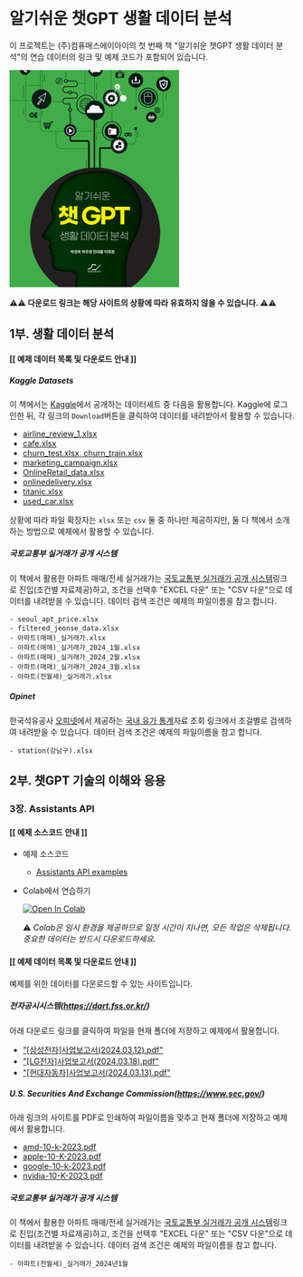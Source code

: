 알기쉬운 챗GPT 생활 데이터 분석
===============================

이 프로젝트는 (주)컴퓨매스에이아이의 첫 번째 책 "알기쉬운 챗GPT 생활 데이터 분석"의 연습 데이터의 링크 및 예제 코드가 포함되어 있습니다.

<a href="https://ebook-product.kyobobook.co.kr/dig/epd/ebook/E000007550831" target="_blank"><img src="images/book_cover.png"></a>

**⚠️⚠️ 다운로드 링크는 해당 사이트의 상황에 따라 유효하지 않을 수 있습니다. ⚠️⚠️**

## 1부. 생활 데이터 분석

#### [[ 예제 데이터 목록 및 다운로드 안내 ]]

##### Kaggle Datasets

이 책에서는 [Kaggle](www.kaggle.com)에서 공개하는 데이터세트 중 다음을 활용합니다. Kaggle에 로그인한 뒤, 각 링크의 `Download`버튼을 클릭하여 데이터를 내려받아서 활용할 수 있습니다.

- [airline_review_1.xlsx](https://www.kaggle.com/datasets/juhibhojani/airline-reviews)
- [cafe.xlsx](https://www.kaggle.com/datasets/mahirahmzh/starbucks-customer-retention-malaysia-survey)
- [churn_test.xlsx, churn_train.xlsx](https://www.kaggle.com/datasets/radheshyamkollipara/bank-customer-churn)
- [marketing_campaign.xlsx](https://www.kaggle.com/datasets/rodsaldanha/arketing-campaign)
- [OnlineRetail_data.xlsx](https://www.kaggle.com/datasets/tunguz/online-retail)
- [onlinedelivery.xlsx](https://www.kaggle.com/datasets/benroshan/online-food-delivery-preferencesbangalore-region)
- [titanic.xlsx](https://www.kaggle.com/datasets/brendan45774/test-file)
- [used_car.xlsx](https://www.kaggle.com/datasets/sujay1844/used-car-prices)

상황에 따라 파일 확장자는 `xlsx` 또는 `csv` 둘 중 하나만 제공하지만, 둘 다 책에서 소개하는 방법으로 예제에서 활용할 수 있습니다.

##### 국토교통부 실거래가 공개 시스템

이 책에서 활용한 아파트 매매/전세 실거래가는 [국토교통부 실거래가 공개 시스템](https://rt.molit.go.kr/pt/xls/xls.do?mobileAt=)링크로 진입(조건별 자료제공)하고, 조건을 선택후 "EXCEL 다운" 또는 "CSV 다운"으로 데이터를 내려받을 수 있습니다. 데이터 검색 조건은 예제의 파일이름을 참고 합니다.

```
- seoul_apt_price.xlsx
- filtered_jeonse_data.xlsx
- 아파트(매매)_실거래가.xlsx
- 아파트(매매)_실거래가_2024_1월.xlsx
- 아파트(매매)_실거래가_2024_2월.xlsx
- 아파트(매매)_실거래가_2024_3월.xlsx
- 아파트(전월세)_실거래가.xlsx
```

##### Opinet

한국석유공사 [오피넷](https://www.opinet.co.kr/user/main/mainView.do)에서 제공하는 [국내 유가 통계](https://www.opinet.co.kr/user/opdown/opDownload.do)자료 조회 링크에서 조걸별로 검색하여 내려받을 수 있습니다. 데이터 검색 조건은 예제의 파일이름을 참고 합니다.

```
- station(강남구).xlsx
```

## 2부. 챗GPT 기술의 이해와 응용

### 3장. Assistants API

#### [[ 예제 소스코드 안내 ]]

- 예제 소스코드
    - [Assistants API examples](assistants_api/index.ipynb)

- Colab에서 연습하기

    <a href="https://colab.research.google.com/github/cmai03/book-EasyChatGPTDataAnalysis/blob/main/assistants_api/index.ipynb" target="_parent"><img src="https://colab.research.google.com/assets/colab-badge.svg" alt="Open In Colab"/></a> 
   
    ⚠️ _Colab은 임시 환경을 제공하므로 일정 시간이 지나면, 모든 작업은 삭제됩니다. 중요한 데이터는 반드시 다운로드하세요._

#### [[ 예제 데이터 목록 및 다운로드 안내 ]]

예제를 위한 데이터를 다운로드할 수 있는 사이트입니다.

##### 전자공시시스템(https://dart.fss.or.kr/)

아래 다운로드 링크를 클릭하여 파일을 현재 폴더에 저장하고 예제에서 활용합니다.

- ["[삼성전자]사업보고서(2024.03.12).pdf"](https://dart.fss.or.kr/pdf/download/pdf.do?rcp_no=20240312000736&dcm_no=9702846)
- ["[LG전자]사업보고서(2024.03.18).pdf"](https://dart.fss.or.kr/pdf/download/pdf.do?rcp_no=20240318000755&dcm_no=9726985)
- ["[현대자동차]사업보고서(2024.03.13).pdf"](https://dart.fss.or.kr/pdf/download/pdf.do?rcp_no=20240313001451&dcm_no=9709913)

##### U.S. Securities And Exchange Commission(https://www.sec.gov/)

아래 링크의 사이트를 PDF로 인쇄하여 파일이름을 맞추고 현재 폴더에 저장하고 예제에서 활용합니다.

- [amd-10-k-2023.pdf](https://www.sec.gov/Archives/edgar/data/2488/000000248824000012/amd-20231230.htm)
- [apple-10-K-2023.pdf](https://www.sec.gov/Archives/edgar/data/320193/000032019323000106/aapl-20230930.htm)
- [google-10-k-2023.pdf](https://www.sec.gov/Archives/edgar/data/1652044/000165204424000022/goog-20231231.htm)
- [nvidia-10-K-2023.pdf](https://www.sec.gov/Archives/edgar/data/1045810/000104581024000029/nvda-20240128.htm)

##### 국토교통부 실거래가 공개 시스템

이 책에서 활용한 아파트 매매/전세 실거래가는 [국토교통부 실거래가 공개 시스템](https://rt.molit.go.kr/pt/xls/xls.do?mobileAt=)링크로 진입(조건별 자료제공)하고, 조건을 선택후 "EXCEL 다운" 또는 "CSV 다운"으로 데이터를 내려받을 수 있습니다. 데이터 검색 조건은 예제의 파일이름을 참고 합니다.

```
- 아파트(전월세)_실거래가_2024년1월
```